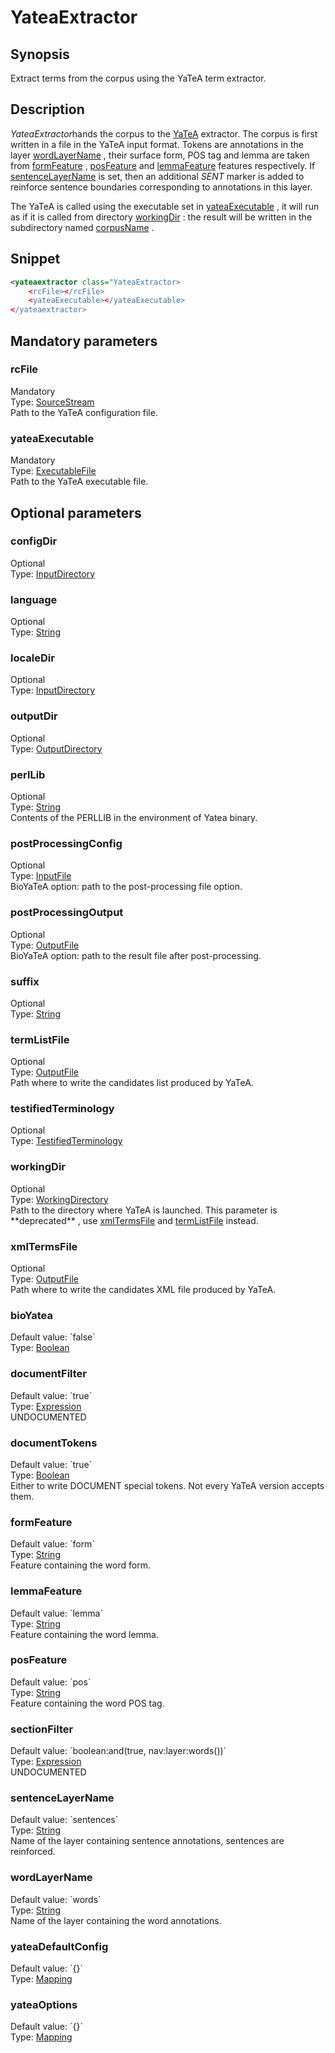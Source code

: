 <h1 class="module">YateaExtractor</h1>

## Synopsis

Extract terms from the corpus using the YaTeA term extractor.

## Description

*YateaExtractor*hands the corpus to the [YaTeA](http://search.cpan.org/~thhamon/Lingua-YaTeA) extractor. The corpus is first written in a file in the YaTeA input format. Tokens are annotations in the layer <a href="#wordLayerName" class="param">wordLayerName</a> , their surface form, POS tag and lemma are taken from <a href="#formFeature" class="param">formFeature</a> , <a href="#posFeature" class="param">posFeature</a> and <a href="#lemmaFeature" class="param">lemmaFeature</a> features respectively. If <a href="#sentenceLayerName" class="param">sentenceLayerName</a> is set, then an additional *SENT* marker is added to reinforce sentence boundaries corresponding to annotations in this layer.

The YaTeA is called using the executable set in <a href="#yateaExecutable" class="param">yateaExecutable</a> , it will run as if it is called from directory <a href="#workingDir" class="param">workingDir</a> : the result will be written in the subdirectory named <a href="#corpusName" class="param">corpusName</a> .

## Snippet



```xml
<yateaextractor class="YateaExtractor>
    <rcFile></rcFile>
    <yateaExecutable></yateaExecutable>
</yateaextractor>
```

## Mandatory parameters

<h3 id="rcFile" class="param">rcFile</h3>

<div class="param-level param-level-mandatory">Mandatory
</div>
<div class="param-type">Type: <a href="../converter/fr.inra.maiage.bibliome.util.streams.SourceStream" class="converter">SourceStream</a>
</div>
Path to the YaTeA configuration file.

<h3 id="yateaExecutable" class="param">yateaExecutable</h3>

<div class="param-level param-level-mandatory">Mandatory
</div>
<div class="param-type">Type: <a href="../converter/fr.inra.maiage.bibliome.util.files.ExecutableFile" class="converter">ExecutableFile</a>
</div>
Path to the YaTeA executable file.

## Optional parameters

<h3 id="configDir" class="param">configDir</h3>

<div class="param-level param-level-optional">Optional
</div>
<div class="param-type">Type: <a href="../converter/fr.inra.maiage.bibliome.util.files.InputDirectory" class="converter">InputDirectory</a>
</div>


<h3 id="language" class="param">language</h3>

<div class="param-level param-level-optional">Optional
</div>
<div class="param-type">Type: <a href="../converter/java.lang.String" class="converter">String</a>
</div>


<h3 id="localeDir" class="param">localeDir</h3>

<div class="param-level param-level-optional">Optional
</div>
<div class="param-type">Type: <a href="../converter/fr.inra.maiage.bibliome.util.files.InputDirectory" class="converter">InputDirectory</a>
</div>


<h3 id="outputDir" class="param">outputDir</h3>

<div class="param-level param-level-optional">Optional
</div>
<div class="param-type">Type: <a href="../converter/fr.inra.maiage.bibliome.util.files.OutputDirectory" class="converter">OutputDirectory</a>
</div>


<h3 id="perlLib" class="param">perlLib</h3>

<div class="param-level param-level-optional">Optional
</div>
<div class="param-type">Type: <a href="../converter/java.lang.String" class="converter">String</a>
</div>
Contents of the PERLLIB in the environment of Yatea binary.

<h3 id="postProcessingConfig" class="param">postProcessingConfig</h3>

<div class="param-level param-level-optional">Optional
</div>
<div class="param-type">Type: <a href="../converter/fr.inra.maiage.bibliome.util.files.InputFile" class="converter">InputFile</a>
</div>
BioYaTeA option: path to the post-processing file option.

<h3 id="postProcessingOutput" class="param">postProcessingOutput</h3>

<div class="param-level param-level-optional">Optional
</div>
<div class="param-type">Type: <a href="../converter/fr.inra.maiage.bibliome.util.files.OutputFile" class="converter">OutputFile</a>
</div>
BioYaTeA option: path to the result file after post-processing.

<h3 id="suffix" class="param">suffix</h3>

<div class="param-level param-level-optional">Optional
</div>
<div class="param-type">Type: <a href="../converter/java.lang.String" class="converter">String</a>
</div>


<h3 id="termListFile" class="param">termListFile</h3>

<div class="param-level param-level-optional">Optional
</div>
<div class="param-type">Type: <a href="../converter/fr.inra.maiage.bibliome.util.files.OutputFile" class="converter">OutputFile</a>
</div>
Path where to write the candidates list produced by YaTeA.

<h3 id="testifiedTerminology" class="param">testifiedTerminology</h3>

<div class="param-level param-level-optional">Optional
</div>
<div class="param-type">Type: <a href="../converter/fr.inra.maiage.bibliome.alvisnlp.bibliomefactory.modules.yatea.TestifiedTerminology" class="converter">TestifiedTerminology</a>
</div>


<h3 id="workingDir" class="param">workingDir</h3>

<div class="param-level param-level-optional">Optional
</div>
<div class="param-type">Type: <a href="../converter/fr.inra.maiage.bibliome.util.files.WorkingDirectory" class="converter">WorkingDirectory</a>
</div>
Path to the directory where YaTeA is launched. This parameter is **deprecated** , use <a href="#xmlTermsFile" class="param">xmlTermsFile</a> and <a href="#termListFile" class="param">termListFile</a> instead.

<h3 id="xmlTermsFile" class="param">xmlTermsFile</h3>

<div class="param-level param-level-optional">Optional
</div>
<div class="param-type">Type: <a href="../converter/fr.inra.maiage.bibliome.util.files.OutputFile" class="converter">OutputFile</a>
</div>
Path where to write the candidates XML file produced by YaTeA.

<h3 id="bioYatea" class="param">bioYatea</h3>

<div class="param-level param-level-default-value">Default value: `false`
</div>
<div class="param-type">Type: <a href="../converter/java.lang.Boolean" class="converter">Boolean</a>
</div>


<h3 id="documentFilter" class="param">documentFilter</h3>

<div class="param-level param-level-default-value">Default value: `true`
</div>
<div class="param-type">Type: <a href="../converter/fr.inra.maiage.bibliome.alvisnlp.core.corpus.expressions.Expression" class="converter">Expression</a>
</div>
UNDOCUMENTED

<h3 id="documentTokens" class="param">documentTokens</h3>

<div class="param-level param-level-default-value">Default value: `true`
</div>
<div class="param-type">Type: <a href="../converter/java.lang.Boolean" class="converter">Boolean</a>
</div>
Either to write DOCUMENT special tokens. Not every YaTeA version accepts them.

<h3 id="formFeature" class="param">formFeature</h3>

<div class="param-level param-level-default-value">Default value: `form`
</div>
<div class="param-type">Type: <a href="../converter/java.lang.String" class="converter">String</a>
</div>
Feature containing the word form.

<h3 id="lemmaFeature" class="param">lemmaFeature</h3>

<div class="param-level param-level-default-value">Default value: `lemma`
</div>
<div class="param-type">Type: <a href="../converter/java.lang.String" class="converter">String</a>
</div>
Feature containing the word lemma.

<h3 id="posFeature" class="param">posFeature</h3>

<div class="param-level param-level-default-value">Default value: `pos`
</div>
<div class="param-type">Type: <a href="../converter/java.lang.String" class="converter">String</a>
</div>
Feature containing the word POS tag.

<h3 id="sectionFilter" class="param">sectionFilter</h3>

<div class="param-level param-level-default-value">Default value: `boolean:and(true, nav:layer:words())`
</div>
<div class="param-type">Type: <a href="../converter/fr.inra.maiage.bibliome.alvisnlp.core.corpus.expressions.Expression" class="converter">Expression</a>
</div>
UNDOCUMENTED

<h3 id="sentenceLayerName" class="param">sentenceLayerName</h3>

<div class="param-level param-level-default-value">Default value: `sentences`
</div>
<div class="param-type">Type: <a href="../converter/java.lang.String" class="converter">String</a>
</div>
Name of the layer containing sentence annotations, sentences are reinforced.

<h3 id="wordLayerName" class="param">wordLayerName</h3>

<div class="param-level param-level-default-value">Default value: `words`
</div>
<div class="param-type">Type: <a href="../converter/java.lang.String" class="converter">String</a>
</div>
Name of the layer containing the word annotations.

<h3 id="yateaDefaultConfig" class="param">yateaDefaultConfig</h3>

<div class="param-level param-level-default-value">Default value: `{}`
</div>
<div class="param-type">Type: <a href="../converter/fr.inra.maiage.bibliome.alvisnlp.core.module.types.Mapping" class="converter">Mapping</a>
</div>


<h3 id="yateaOptions" class="param">yateaOptions</h3>

<div class="param-level param-level-default-value">Default value: `{}`
</div>
<div class="param-type">Type: <a href="../converter/fr.inra.maiage.bibliome.alvisnlp.core.module.types.Mapping" class="converter">Mapping</a>
</div>


